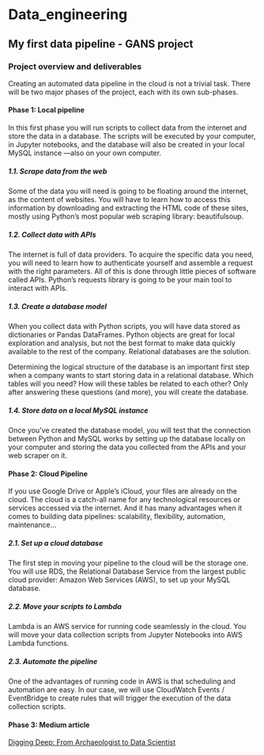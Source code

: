 # Data_engineering
## My first data pipeline - GANS project

### Project overview and deliverables
Creating an automated data pipeline in the cloud is not a trivial task. There will be two major phases of the project, each with its own sub-phases.

#### Phase 1: Local pipeline
In this first phase you will run scripts to collect data from the internet and store the data in a database. The scripts will be executed by your computer, in Jupyter notebooks, and the database will also be created in your local MySQL instance —also on your own computer.

##### 1.1. Scrape data from the web
Some of the data you will need is going to be floating around the internet, as the content of websites. You will have to learn how to access this information by downloading and extracting the HTML code of these sites, mostly using Python’s most popular web scraping library: beautifulsoup.

##### 1.2. Collect data with APIs
The internet is full of data providers. To acquire the specific data you need, you will need to learn how to authenticate yourself and assemble a request with the right parameters. All of this is done through little pieces of software called APIs. Python’s requests library is going to be your main tool to interact with APIs.

##### 1.3. Create a database model
When you collect data with Python scripts, you will have data stored as dictionaries or Pandas DataFrames. Python objects are great for local exploration and analysis, but not the best format to make data quickly available to the rest of the company. Relational databases are the solution.

Determining the logical structure of the database is an important first step when a company wants to start storing data in a relational database. Which tables will you need? How will these tables be related to each other? Only after answering these questions (and more), you will create the database.

##### 1.4. Store data on a local MySQL instance
Once you’ve created the database model, you will test that the connection between Python and MySQL works by setting up the database locally on your computer and storing the data you collected from the APIs and your web scraper on it.

#### Phase 2: Cloud Pipeline
If you use Google Drive or Apple’s iCloud, your files are already on the cloud. The cloud is a catch-all name for any technological resources or services accessed via the internet. And it has many advantages when it comes to building data pipelines: scalability, flexibility, automation, maintenance…

##### 2.1. Set up a cloud database
The first step in moving your pipeline to the cloud will be the storage one. You will use RDS, the Relational Database Service from the largest public cloud provider: Amazon Web Services (AWS), to set up your MySQL database.

##### 2.2. Move your scripts to Lambda
Lambda is an AWS service for running code seamlessly in the cloud. You will move your data collection scripts from Jupyter Notebooks into AWS Lambda functions.

##### 2.3. Automate the pipeline
One of the advantages of running code in AWS is that scheduling and automation are easy. In our case, we will use CloudWatch Events / EventBridge to create rules that will trigger the execution of the data collection scripts.

#### Phase 3: Medium article
[Digging Deep: From Archaeologist to Data Scientist](https://medium.com/@agatakostrzewa89/digging-deep-from-archaeologist-to-data-scientist-conquering-my-first-data-engineering-project-bf88ca072ec)
